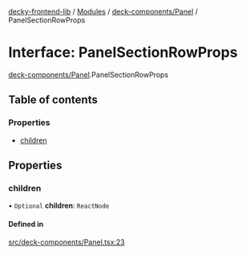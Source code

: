 [decky-frontend-lib](../README.md) / [Modules](../modules.md) / [deck-components/Panel](../modules/deck_components_Panel.md) / PanelSectionRowProps

# Interface: PanelSectionRowProps

[deck-components/Panel](../modules/deck_components_Panel.md).PanelSectionRowProps

## Table of contents

### Properties

- [children](deck_components_Panel.PanelSectionRowProps.md#children)

## Properties

### children

• `Optional` **children**: `ReactNode`

#### Defined in

[src/deck-components/Panel.tsx:23](https://github.com/SteamDeckHomebrew/decky-frontend-lib/blob/2e66e5a/src/deck-components/Panel.tsx#L23)
